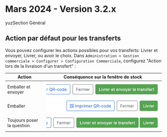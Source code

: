 # Mars 2024 - Version 3.2.x

yuzSection Général

## Action par défaut pour les transferts

Vous pouvez configurer les actions possibles pour vos transferts: Livrer et envoyer, Livrer, ou avoir le choix. Dans `Administration > Gestion commerciale > Configurer > Configuration Commerciale`, configurez "Action lors de la livraison d'un transfert" :

| Action                     | Conséquence sur la fenêtre de stock                                                                                                                       |
| -------------------------- | --------------------------------------------------------------------------------------------------------------------------------------------------------- |
| Emballer et envoyer        | ![Valider stock négatif](https://raw.githubusercontent.com/yuzer-software/release-notes/master/release-notes/3.2.0/general/transfer-send.webp?w=330px)    |
| Emballer                   | ![Valider stock négatif](https://raw.githubusercontent.com/yuzer-software/release-notes/master/release-notes/3.2.0/general/transfer-deliver.webp?w=330px) |
| Toujours poser la question | ![Valider stock négatif](https://raw.githubusercontent.com/yuzer-software/release-notes/master/release-notes/3.2.0/general/transfer-choose.webp?w=330px)  |
